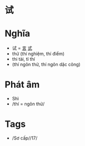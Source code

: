 # 试

# Nghĩa
* 试 = [言](言.md) [式](式.md)
* thử (thí nghiệm, thí điểm)
* thi tài, tỉ thí
* (thí ngôn thử, thí ngôn dặc công)

# Phát âm
* Shì
*  /thí = ngôn thử/

# Tags
* /Sơ cấp//17/

